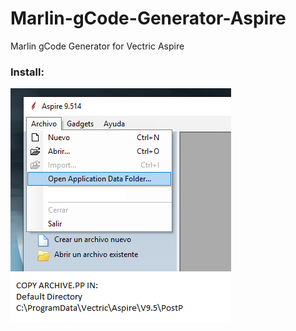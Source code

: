 # Marlin-gCode-Generator-Aspire
Marlin gCode Generator for Vectric Aspire


### Install: 

![Install](https://raw.githubusercontent.com/carlymx/Marlin-gCode-Generator-Aspire/master/Marlin%20gCode%20Generator%20for%20Aspire/Howto%20Install.png)
